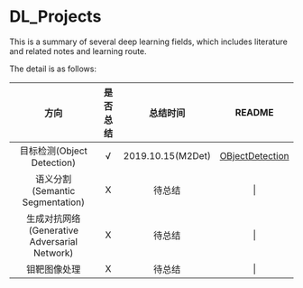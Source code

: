# DL_Projects
This is a summary of several deep learning fields, which includes literature and related notes and learning route.

The detail is as follows:

|方向|是否总结|总结时间|README|
|:---:|:---:|:---:|:---:|
|目标检测(Object Detection)|√|2019.10.15(M2Det)|[OBjectDetection](https://github.com/JasmineRain/DL_Projects/blob/master/ObjectDetection/Summary.md)|
|语义分割(Semantic Segmentation)|X|待总结|\|
|生成对抗网络(Generative Adversarial Network)|X|待总结|\|
|钼靶图像处理|X|待总结|\|
